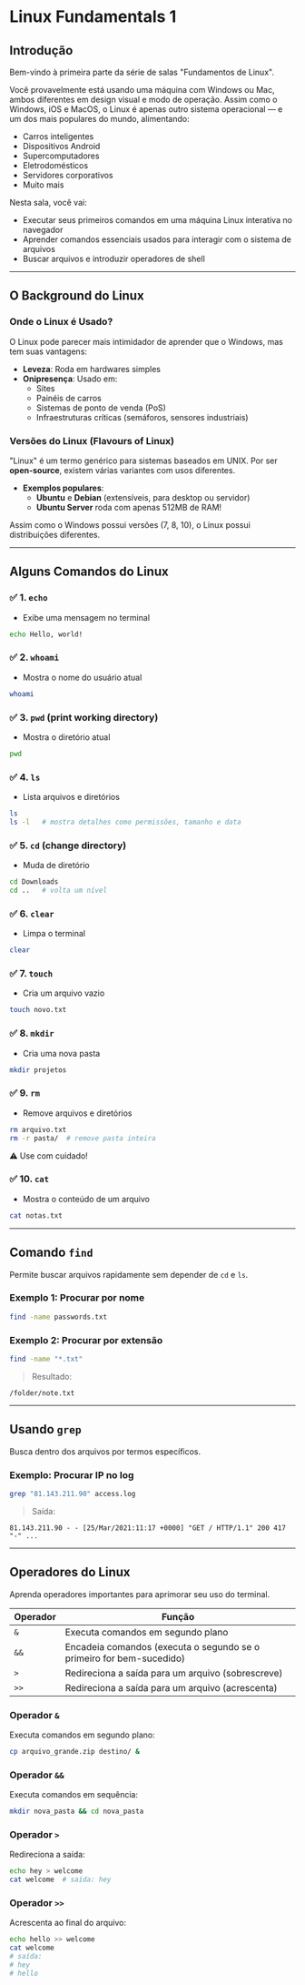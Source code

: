 
# Linux Fundamentals 1

## Introdução

Bem-vindo à primeira parte da série de salas "Fundamentos de Linux".

Você provavelmente está usando uma máquina com Windows ou Mac, ambos diferentes em design visual e modo de operação. Assim como o Windows, iOS e MacOS, o Linux é apenas outro sistema operacional — e um dos mais populares do mundo, alimentando:

- Carros inteligentes  
- Dispositivos Android  
- Supercomputadores  
- Eletrodomésticos  
- Servidores corporativos  
- Muito mais  

Nesta sala, você vai:

- Executar seus primeiros comandos em uma máquina Linux interativa no navegador  
- Aprender comandos essenciais usados para interagir com o sistema de arquivos  
- Buscar arquivos e introduzir operadores de shell  

---

## O Background do Linux

### Onde o Linux é Usado?

O Linux pode parecer mais intimidador de aprender que o Windows, mas tem suas vantagens:

- **Leveza**: Roda em hardwares simples  
- **Onipresença**: Usado em:
  - Sites
  - Painéis de carros
  - Sistemas de ponto de venda (PoS)
  - Infraestruturas críticas (semáforos, sensores industriais)

### Versões do Linux (Flavours of Linux)

"Linux" é um termo genérico para sistemas baseados em UNIX. Por ser **open-source**, existem várias variantes com usos diferentes.

- **Exemplos populares**:
  - **Ubuntu** e **Debian** (extensíveis, para desktop ou servidor)
  - **Ubuntu Server** roda com apenas 512MB de RAM!

Assim como o Windows possui versões (7, 8, 10), o Linux possui distribuições diferentes.

---

## Alguns Comandos do Linux

### ✅ 1. `echo`

- Exibe uma mensagem no terminal  
```bash
echo Hello, world!
```

### ✅ 2. `whoami`

- Mostra o nome do usuário atual  
```bash
whoami
```

### ✅ 3. `pwd` (print working directory)

- Mostra o diretório atual  
```bash
pwd
```

### ✅ 4. `ls`

- Lista arquivos e diretórios  
```bash
ls
ls -l   # mostra detalhes como permissões, tamanho e data
```

### ✅ 5. `cd` (change directory)

- Muda de diretório  
```bash
cd Downloads
cd ..   # volta um nível
```

### ✅ 6. `clear`

- Limpa o terminal  
```bash
clear
```

### ✅ 7. `touch`

- Cria um arquivo vazio  
```bash
touch novo.txt
```

### ✅ 8. `mkdir`

- Cria uma nova pasta  
```bash
mkdir projetos
```

### ✅ 9. `rm`

- Remove arquivos e diretórios  
```bash
rm arquivo.txt
rm -r pasta/  # remove pasta inteira
```
⚠️ Use com cuidado!

### ✅ 10. `cat`

- Mostra o conteúdo de um arquivo  
```bash
cat notas.txt
```

---

## Comando `find`

Permite buscar arquivos rapidamente sem depender de `cd` e `ls`.

### Exemplo 1: Procurar por nome
```bash
find -name passwords.txt
```

### Exemplo 2: Procurar por extensão
```bash
find -name "*.txt"
```
> Resultado:
```
/folder/note.txt
```

---

## Usando `grep`

Busca dentro dos arquivos por termos específicos.

### Exemplo: Procurar IP no log
```bash
grep "81.143.211.90" access.log
```
> Saída:
```
81.143.211.90 - - [25/Mar/2021:11:17 +0000] "GET / HTTP/1.1" 200 417 "-" ...
```

---

## Operadores do Linux

Aprenda operadores importantes para aprimorar seu uso do terminal.

| Operador | Função |
|----------|--------|
| `&`      | Executa comandos em segundo plano |
| `&&`     | Encadeia comandos (executa o segundo se o primeiro for bem-sucedido) |
| `>`      | Redireciona a saída para um arquivo (sobrescreve) |
| `>>`     | Redireciona a saída para um arquivo (acrescenta) |

### Operador `&`
Executa comandos em segundo plano:
```bash
cp arquivo_grande.zip destino/ &
```

### Operador `&&`
Executa comandos em sequência:
```bash
mkdir nova_pasta && cd nova_pasta
```

### Operador `>`
Redireciona a saída:
```bash
echo hey > welcome
cat welcome  # saída: hey
```

### Operador `>>`
Acrescenta ao final do arquivo:
```bash
echo hello >> welcome
cat welcome
# saída:
# hey
# hello
```
